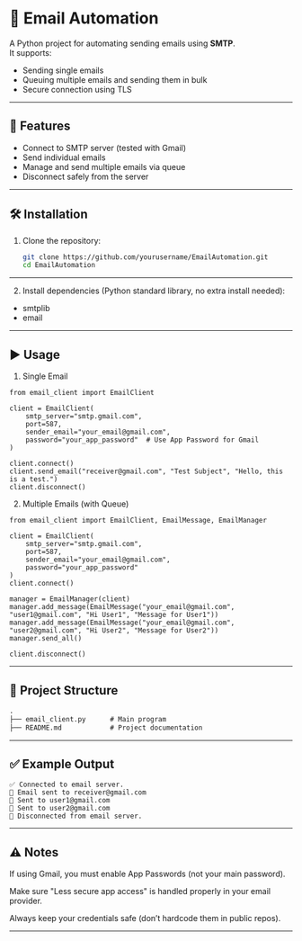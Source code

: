 # 📧 Email Automation

A Python project for automating sending emails using **SMTP**.  
It supports:
- Sending single emails  
- Queuing multiple emails and sending them in bulk  
- Secure connection using TLS  

---

## 🚀 Features
- Connect to SMTP server (tested with Gmail)
- Send individual emails
- Manage and send multiple emails via queue
- Disconnect safely from the server

---

## 🛠️ Installation
1. Clone the repository:
   ```bash
   git clone https://github.com/yourusername/EmailAutomation.git
   cd EmailAutomation
   ```
---

2. Install dependencies (Python standard library, no extra install needed):

- smtplib
- email

---

## ▶️ Usage
1. Single Email

```backtick
from email_client import EmailClient

client = EmailClient(
    smtp_server="smtp.gmail.com",
    port=587,
    sender_email="your_email@gmail.com",
    password="your_app_password"  # Use App Password for Gmail
)

client.connect()
client.send_email("receiver@gmail.com", "Test Subject", "Hello, this is a test.")
client.disconnect()
```

2. Multiple Emails (with Queue)

```backtick
from email_client import EmailClient, EmailMessage, EmailManager

client = EmailClient(
    smtp_server="smtp.gmail.com",
    port=587,
    sender_email="your_email@gmail.com",
    password="your_app_password"
)
client.connect()

manager = EmailManager(client)
manager.add_message(EmailMessage("your_email@gmail.com", "user1@gmail.com", "Hi User1", "Message for User1"))
manager.add_message(EmailMessage("your_email@gmail.com", "user2@gmail.com", "Hi User2", "Message for User2"))
manager.send_all()

client.disconnect()
```
---

## 📂 Project Structure

```markdown
.
├── email_client.py      # Main program
├── README.md            # Project documentation
```
---

## ✅ Example Output

```backtick
✅ Connected to email server.
📩 Email sent to receiver@gmail.com
📩 Sent to user1@gmail.com
📩 Sent to user2@gmail.com
🔌 Disconnected from email server.

```

---

## ⚠️ Notes

If using Gmail, you must enable App Passwords (not your main password).

Make sure "Less secure app access" is handled properly in your email provider.

Always keep your credentials safe (don’t hardcode them in public repos).

---
